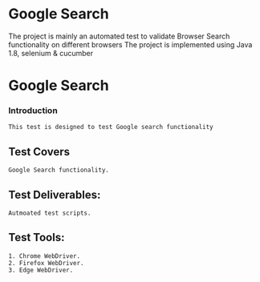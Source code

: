 # Google Search
The project is mainly an automated test to validate Browser Search functionality on different browsers
The project is implemented using Java 1.8, selenium & cucumber 
# Google Search 
### Introduction
```
This test is designed to test Google search functionality
```
## Test Covers 
```
Google Search functionality.
```
## Test Deliverables:
```
Autmoated test scripts.
```
## Test Tools: 
```
1. Chrome WebDriver.
2. Firefox WebDriver.
3. Edge WebDriver.
```

